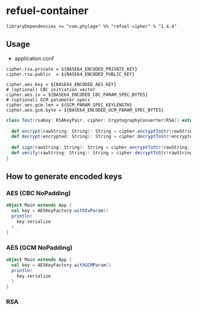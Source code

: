 # refuel-container

```
libraryDependencies += "com.phylage" %% "refuel-cipher" % "1.4.4"
````

## Usage

- application.conf
```
cipher.rsa.private = ${BASE64_ENCODED_PRIVATE_KEY}
cipher.rsa.public  = ${BASE64_ENCODED_PUBLIC_KEY}
```

```
cipher.aes.key = ${BASE64_ENCODED_AES_KEY}
# (optional) CBC initiation vector
cipher.aes.iv = ${BASE64_ENCODED_CBC_PARAM_SPEC_BYTES}
# (optional) GCM patameter specs
cipher.aes.gcm.len = ${GCM_PARAM_SPEC_KEYLENGTH}
cipher.aes.gcm.byte = ${BASE64_ENCODED_GCM_PARAM_SPEC_BYTES}
```

```scala
class Test(rsaKey: RSAKeyPair, cipher: CryptographyConverter[RSA]) extends AutoInject {
  
  def encrypt(rawString: String): String = cipher.encryptToStr(rawString, rsaKey.rsaPublicKey)
  def decrypt(encrypted: String): String = cipher.decryptToStr(encrypted, rsaKey,rsaPrivateKey)
  
  def sign(rawString: String): String = cipher.encryptToStr(rawString, rsaKey.rsaPrivateKey)
  def verify(rawString: String): String = cipher.decryptToStr(rawString, rsaKey.rsaPrivateKey)
}
```



## How to generate encoded keys

### AES (CBC NoPadding)

```scala
object Main extends App {
  val key = AESKeyFactory.withIvParam()
  println(
    key.serialize
  )
}
```

### AES (GCM NoPadding)

```scala
object Main extends App {
  val key = AESKeyFactory.withGCMParam()
  println(
    key.serialize
  )
}
```

### RSA 